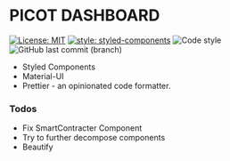 # PICOT DASHBOARD

[![License: MIT](https://img.shields.io/badge/License-MIT-yellow.svg)](https://opensource.org/licenses/MIT)
[![style: styled-components](https://img.shields.io/badge/style-%F0%9F%92%85%20styled--components-orange.svg?colorB=daa357&colorA=db748e)](https://github.com/styled-components/styled-components)
![Code style](https://img.shields.io/badge/code_style-prettier-ff69b4.svg)
![GitHub last commit (branch)](https://img.shields.io/github/last-commit/m-aditya/PicotDashboard/master.svg)

- Styled Components
- Material-UI
- Prettier - an opinionated code formatter.

### Todos

- Fix SmartContracter Component
- Try to further decompose components
- Beautify
